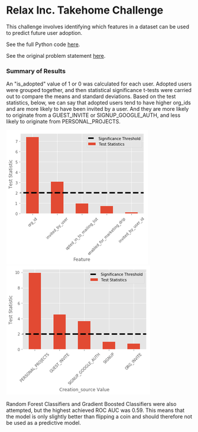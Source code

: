 # Relax Inc. Takehome Challenge 

This challenge involves identifying which features in a dataset can be used to predict future user adoption.

See the full Python code [here](https://github.com/Aejohnso/Springboard/blob/master/Relax_Takehome_Challenge/Relax_code.ipynb).

See the original problem statement [here](https://github.com/Aejohnso/Springboard/blob/master/Relax_Takehome_Challenge/Problem_Statement.pdf).

### Summary of Results

An "is_adopted" value of 1 or 0 was calculated for each user. Adopted users were grouped together, and then statistical significance t-tests were carried out to compare the means and standard deviations. Based on the test statistics, below, we can say that adopted users tend to have higher org_ids and are more likely to have been invited by a user. And they are more likely to originate from a GUEST_INVITE or SIGNUP_GOOGLE_AUTH, and less likely to originate from PERSONAL_PROJECTS. 

![png](Test_Stats_Plot2.png)
![png](Test_Stats_Plot4.png)

Random Forest Classifiers and Gradient Boosted Classifiers were also attempted, but the highest achieved ROC AUC was 0.59. This means that the model is only slightly better than flipping a coin and should therefore not be used as a predictive model.  
